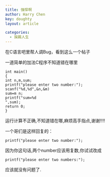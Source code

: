 ```yaml
---
title: 强悍啊
author: Harry Chen
key: doughty
layout: article

categories:
  - 挨踢人生
---
```


  在C语言吧里帮人调Bug，看到这么一个帖子

  一道简单的加法C程序不知道错在哪里


    int main()
    {
    int n,m,sum;
    printf("please enter two number:");
    scanf("%d,%d",&n,&m)
    sum=m n;
    printf("sum=%d
    ",sum);
    return 0;
    }

  运行计算不正确,不知道错在哪,麻烦高手指点,谢谢!!!!

  一个哥们是这样回复的：


    printf("please enter two number:");

  因为你这句话,两个number应该用复数,你试试改成


    printf("please enter two numbers:");

  应该就没有问题了.
